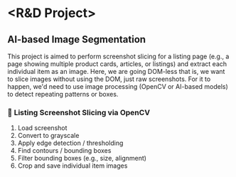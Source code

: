# **<R&D Project>**

## **AI-based Image Segmentation**

This project is aimed to perform screenshot slicing for a listing page (e.g., a page showing multiple product cards, articles, or listings) and extract each individual item as an image. Here, we are going DOM-less that is, we want to slice images without using the DOM, just raw screenshots. For it to happen, we'd need to use image 
processing (OpenCV or AI-based models) to detect repeating patterns or boxes. 

### 🧪 **Listing Screenshot Slicing via OpenCV**
1. Load screenshot
2. Convert to grayscale
3. Apply edge detection / thresholding
4. Find contours / bounding boxes
5. Filter bounding boxes (e.g., size, alignment)
6. Crop and save individual item images